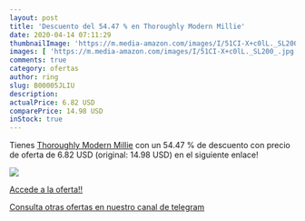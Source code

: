 ```yaml
---
layout: post
title: 'Descuento del 54.47 % en Thoroughly Modern Millie'
date: 2020-04-14 07:11:29
thumbnailImage: 'https://m.media-amazon.com/images/I/51CI-X+c0lL._SL200_.jpg'
images: [ 'https://m.media-amazon.com/images/I/51CI-X+c0lL._SL200_.jpg' ]
comments: true
category: ofertas
author: ring
slug: B00005JLIU
description:
actualPrice: 6.82 USD
comparePrice: 14.98 USD
inStock: true
---
```


Tienes [Thoroughly Modern Millie](https://www.amazon.com/dp/B00005JLIU/?tag=redken08-20) con un 54.47 % de descuento con precio de oferta de 6.82 USD (original: 14.98 USD) en el siguiente enlace!

[![](https://m.media-amazon.com/images/I/51CI-X+c0lL._SL200_.jpg)](https://www.amazon.com/dp/B00005JLIU/?tag=redken08-20)

[Accede a la oferta!!](https://www.amazon.com/dp/B00005JLIU/?tag=redken08-20)

[Consulta otras ofertas en nuestro canal de telegram](https://t.me/s/ofertas25)
